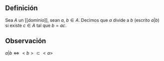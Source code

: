 
## Definición

Sea $A$ un [[dominio]], sean $a,~b \in A$. Decimos que $a$ divide a $b$ (escrito $a|b$) si existe $c\in A$ tal que $b=ac$.

## Observación

$a|b \iff <b> \subset <a>$ 